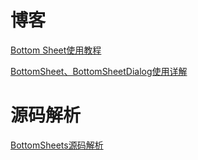 # 博客

[Bottom Sheet使用教程](http://www.jcodecraeer.com/a/anzhuokaifa/androidkaifa/2017/0327/7729.html)

[BottomSheet、BottomSheetDialog使用详解](https://www.jianshu.com/p/0a7383e0ad0f)

# 源码解析

[BottomSheets源码解析](https://github.com/android-cjj/SourceAnalysis)